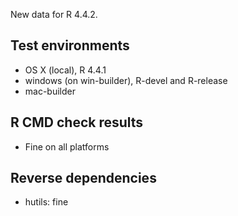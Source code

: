 
New data for R 4.4.2.


## Test environments

* OS X (local), R 4.4.1
* windows (on win-builder), R-devel and R-release
* mac-builder 

## R CMD check results

* Fine on all platforms

## Reverse dependencies

* hutils: fine
